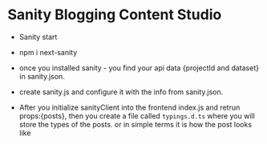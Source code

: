 # Sanity Blogging Content Studio

- Sanity start
- npm i next-sanity
- once you installed sanity - you find your api data {projectId and dataset} in sanity.json.
- create sanity.js and configure it with the info from sanity.json.

- After you initialize sanityClient into the frontend index.js and retrun props:{posts}, then you create a file called `typings.d.ts` where you will store the types of the posts. or in simple terms it is how the post looks like

